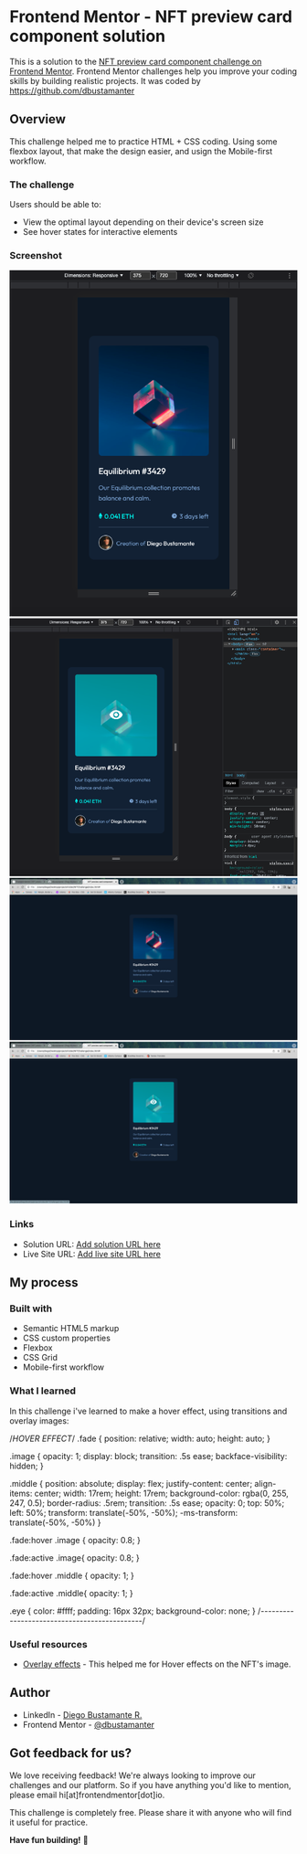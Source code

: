 # Frontend Mentor - NFT preview card component solution

This is a solution to the [NFT preview card component challenge on Frontend Mentor](https://www.frontendmentor.io/challenges/nft-preview-card-component-SbdUL_w0U). Frontend Mentor challenges help you improve your coding skills by building realistic projects. It was coded by https://github.com/dbustamanter

## Overview
This challenge helped me to practice HTML + CSS coding. Using some flexbox layout, that make the design easier, and usign the Mobile-first workflow.
### The challenge

Users should be able to:

- View the optimal layout depending on their device's screen size
- See hover states for interactive elements

### Screenshot
![Alt text](/design/solution/Screen%20Shot%202022-05-17%20at%2020.17.59.png "Responsive deploy")
![Alt text](/design/solution/Screen%20Shot%202022-05-17%20at%2020.20.45.png "Mobile hover")
![Alt text](/design/solution/Screen%20Shot%202022-05-17%20at%2020.23.03.png "Web deploy")
![Alt text](/design/solution/Screen%20Shot%202022-05-17%20at%2020.23.12.png "Web hover")

### Links

- Solution URL: [Add solution URL here](https://your-solution-url.com)
- Live Site URL: [Add live site URL here](https://your-live-site-url.com)

## My process

### Built with

- Semantic HTML5 markup
- CSS custom properties
- Flexbox
- CSS Grid
- Mobile-first workflow

### What I learned

In this challenge i've learned to make a hover effect, using transitions and overlay images:

/*HOVER EFFECT*/
.fade {
    position: relative;
    width: auto;
    height: auto;
  }
  
  .image {
    opacity: 1;
    display: block;
    transition: .5s ease;
    backface-visibility: hidden;
  }
  
  .middle {
    position: absolute;
    display: flex;
    justify-content: center;
    align-items: center;
    width: 17rem;
    height: 17rem;
    background-color: rgba(0, 255, 247, 0.5);
    border-radius: .5rem;
    transition: .5s ease;
    opacity: 0;
    top: 50%;
    left: 50%;
    transform: translate(-50%, -50%);
    -ms-transform: translate(-50%, -50%)
  }
  
  .fade:hover .image {
    opacity: 0.8;
  }

  .fade:active .image{
      opacity: 0.8;
  }
  
  .fade:hover .middle {
    opacity: 1;
  }

  .fade:active .middle{
      opacity: 1;
  }
  
  .eye {
    color: #ffff;
    padding: 16px 32px;
    background-color: none;
  }
  /*---------------------------------------------*/


### Useful resources

- [Overlay effects](https://www.w3schools.com/howto/howto_css_image_overlay.asp) - This helped me for Hover effects on the NFT's image.

## Author

- LinkedIn - [Diego Bustamante R.](https://www.linkedin.com/in/dbustamanter/)
- Frontend Mentor - [@dbustamanter](https://www.frontendmentor.io/profile/dbustamanter)

## Got feedback for us?

We love receiving feedback! We're always looking to improve our challenges and our platform. So if you have anything you'd like to mention, please email hi[at]frontendmentor[dot]io.

This challenge is completely free. Please share it with anyone who will find it useful for practice.

**Have fun building!** 🚀
